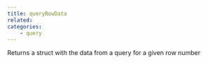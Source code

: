 ```yaml
---
title: queryRowData
related:
categories:
    - query
---
```


Returns a struct with the data from a query for a given row number